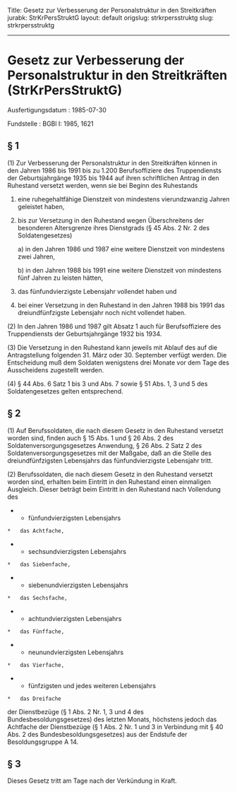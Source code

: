 Title: Gesetz zur Verbesserung der Personalstruktur in den Streitkräften
jurabk: StrKrPersStruktG
layout: default
origslug: strkrpersstruktg
slug: strkrpersstruktg

---

# Gesetz zur Verbesserung der Personalstruktur in den Streitkräften (StrKrPersStruktG)

Ausfertigungsdatum
:   1985-07-30

Fundstelle
:   BGBl I: 1985, 1621



## § 1

(1) Zur Verbesserung der Personalstruktur in den Streitkräften können
in den Jahren 1986 bis 1991 bis zu 1.200 Berufsoffiziere des
Truppendiensts der Geburtsjahrgänge 1935 bis 1944 auf ihren
schriftlichen Antrag in den Ruhestand versetzt werden, wenn sie bei
Beginn des Ruhestands

1.  eine ruhegehaltfähige Dienstzeit von mindestens vierundzwanzig Jahren
    geleistet haben,


2.  bis zur Versetzung in den Ruhestand wegen Überschreitens der
    besonderen Altersgrenze ihres Dienstgrads (§ 45 Abs. 2 Nr. 2 des
    Soldatengesetzes)

    a)  in den Jahren 1986 und 1987 eine weitere Dienstzeit von mindestens
        zwei Jahren,


    b)  in den Jahren 1988 bis 1991 eine weitere Dienstzeit von mindestens
        fünf Jahren zu leisten hätten,





3.  das fünfundvierzigste Lebensjahr vollendet haben und


4.  bei einer Versetzung in den Ruhestand in den Jahren 1988 bis 1991 das
    dreiundfünfzigste Lebensjahr noch nicht vollendet haben.




(2) In den Jahren 1986 und 1987 gilt Absatz 1 auch für Berufsoffiziere
des Truppendiensts der Geburtsjahrgänge 1932 bis 1934.

(3) Die Versetzung in den Ruhestand kann jeweils mit Ablauf des auf
die Antragstellung folgenden 31. März oder 30. September verfügt
werden. Die Entscheidung muß dem Soldaten wenigstens drei Monate vor
dem Tage des Ausscheidens zugestellt werden.

(4) § 44 Abs. 6 Satz 1 bis 3 und Abs. 7 sowie § 51 Abs. 1, 3 und 5 des
Soldatengesetzes gelten entsprechend.


## § 2

(1) Auf Berufssoldaten, die nach diesem Gesetz in den Ruhestand
versetzt worden sind, finden auch § 15 Abs. 1 und § 26 Abs. 2 des
Soldatenversorgungsgesetzes Anwendung, § 26 Abs. 2 Satz 2 des
Soldatenversorgungsgesetzes mit der Maßgabe, daß an die Stelle des
dreiundfünfzigsten Lebensjahrs das fünfundvierzigste Lebensjahr tritt.

(2) Berufssoldaten, die nach diesem Gesetz in den Ruhestand versetzt
worden sind, erhalten beim Eintritt in den Ruhestand einen einmaligen
Ausgleich. Dieser beträgt beim Eintritt in den Ruhestand nach
Vollendung des

*    *   fünfundvierzigsten Lebensjahrs

    *   das Achtfache,


*    *   sechsundvierzigsten Lebensjahrs

    *   das Siebenfache,


*    *   siebenundvierzigsten Lebensjahrs

    *   das Sechsfache,


*    *   achtundvierzigsten Lebensjahrs

    *   das Fünffache,


*    *   neunundvierzigsten Lebensjahrs

    *   das Vierfache,


*    *   fünfzigsten und jedes weiteren Lebensjahrs

    *   das Dreifache



der Dienstbezüge (§ 1 Abs. 2 Nr. 1, 3 und 4 des
Bundesbesoldungsgesetzes) des letzten Monats, höchstens jedoch das
Achtfache der Dienstbezüge (§ 1 Abs. 2 Nr. 1 und 3 in Verbindung mit §
40 Abs. 2 des Bundesbesoldungsgesetzes) aus der Endstufe der
Besoldungsgruppe A 14.


## § 3

Dieses Gesetz tritt am Tage nach der Verkündung in Kraft.

